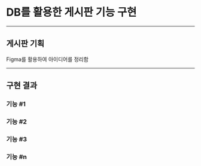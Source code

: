 <h1>DB를 활용한 게시판 기능 구현</h1>
<hr>
<h2>게시판 기획</h2>
Figma를 활용하여 아이디어를 정리함

<hr>
<h2>구현 결과</h2>
<h3>기능 #1</h3>

<h3>기능 #2</h3>

<h3>기능 #3</h3>

<h3>기능 #n</h3>
